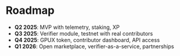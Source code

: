 # Roadmap

- **Q2 2025**: MVP with telemetry, staking, XP
- **Q3 2025**: Verifier module, testnet with real contributors
- **Q4 2025**: GPUX token, contributor dashboard, API access
- **Q1 2026**: Open marketplace, verifier-as-a-service, partnerships